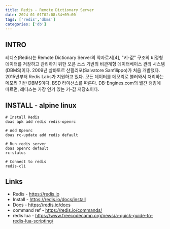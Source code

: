 ```yaml
---
title: Redis - Remote Dictionary Server
date: 2024-01-01T02:08:34+09:00
tags: ['redis','dbms']
categories: ['db']
---
```


## INTRO

레디스(Redis)는 Remote Dictionary Server의 약자로서[4], "키-값" 구조의 비정형 데이터를 저장하고 관리하기 위한 오픈 소스 기반의 비관계형 데이터베이스 관리 시스템(DBMS)이다. 2009년 살바토르 산필리포(Salvatore Sanfilippo)가 처음 개발했다. 2015년부터 Redis Labs가 지원하고 있다. 모든 데이터를 메모리로 불러와서 처리하는 메모리 기반 DBMS이다. BSD 라이선스를 따른다. DB-Engines.com의 월간 랭킹에 따르면, 레디스는 가장 인기 있는 키-값 저장소이다.

## INSTALL - alpine linux

```console
# Install Redis
doas apk add redis redis-openrc

# Add Openrc 
doas rc-update add redis default

# Run redis server
doas openrc default
rc-status

# Connect to redis
redis-cli
```

## Links

* Redis - <https://redis.io>
* Install - <https://redis.io/docs/install>
* Docs - <https://redis.io/docs>
* command ref - <https://redis.io/commands/>
* redis lua - <https://www.freecodecamp.org/news/a-quick-guide-to-redis-lua-scripting/>
